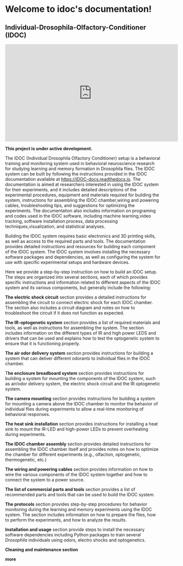

# Welcome to idoc's documentation! 

## Individual-Drosophila-Olfactory-Conditioner (IDOC)


<!-- Embed YouTube Video -->
<iframe width="560" height="315" src="https://www.youtube.com/embed/WrRvziT4CCk?si=PqejeFb9SjmcuttM" title="YouTube video player" frameborder="0" allow="accelerometer; autoplay; clipboard-write; encrypted-media; gyroscope; picture-in-picture; web-share" allowfullscreen></iframe>



**This project is under active development.**



The IDOC (Individual Drosophila Olfactory Conditioner) setup is a behavioral training and monitoring system used in behavioral neuroscience research for studying learning and memory formation in Drosophila flies.  The IDOC system can be built by following the instructions provided in the IDOC documentation available at https://IDOC-docs.readthedocs.io. The documentation is aimed at researchers interested in using the IDOC system for their experiments, and it includes detailed descriptions of the experimental procedures, equipment and materials required for building the system, instructions for assembling the IDOC chamber,wiring and powering cables, troubleshooting tips, and suggestions for optimizing the experiments. The documentation also includes information on programing and codes used in the IDOC software, including machine learning,video tracking, software installation process, data processing techniques,visualization, and statistical analyses. 



Building the IDOC system requires basic electronics and 3D printing skills, as well as access to the required parts and tools. The documentation provides detailed instructions and resources for building each component of the IDOC system. The IDOC system involves installing the necessary software packages and dependencies, as well as configuring the system for use with specific experimental setups and hardware devices.



Here we provide a step-by-step instruction on how to build an IDOC setup. The steps are organized into several sections, each of which provides specific instructions and information related to different aspects of the IDOC system and its various components, but generally include the following:

**The electric shock circuit** section provides a detailed instructions for assembling the circuit to connect electric shock for each IDOC chamber. The section also includes a circuit diagram and notes on how to troubleshoot the circuit if it does not function as expected.

**The IR-optogenetic system** section provides a list of required materials and tools, as well as instructions for assembling the system. The section includes information on the different types of IR and high power LEDS and drivers that can be used and explains how to test the optogenetic system to ensure that it is functioning properly.

**The air odor delivery system** section provides instructions for building a system that can deliver different odorants to individual flies in the IDOC chamber. 

T**he enclosure breadboard system** section provides instructions for building a system for mounting the components of the IDOC system, such as air/odor delivery system, the electric shock circuit and the IR optogenetic system. 

**The camera mounting** section provides instructions for building a system for mounting a camera above the IDOC chamber to monitor the behavior of individual flies during experiments to allow a real-time monitoring of behavioral responses. 

**The heat sink installation** section provides instructions for installing a heat sink to mount the IR-LED and high-power LEDs to prevent overheating during experiments. 

**The IDOC chamber assembly** section provides detailed instructions for assembling the IDOC chamber itself and provides notes on how to optimize the chamber for different experiments (e.g., olfaction, optogenetic, thermogenetic, etc.)  

**The wiring and powering cables** section provides information on how to wire the various components of the IDOC system together and how to connect the system to a power source. 

**The list of commercial parts and tools** section provides a list of recommended parts and tools that can be used to build the IDOC system.

**The protocols** section provides step-by-step procedures for behavior monitoring during the learning and memory experiments using the IDOC system. The section includes information on how to prepare the flies, how to perform the experiments, and how to analyze the results.

**Installation and usage** section provide steps to install the necessary software dependencies including Python packages to train several *Drosophila* individuals using odors, electro shocks and optogenetics.

**Cleaning and maintenance section**  

**more** 

